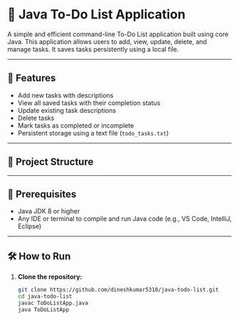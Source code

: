 
# 📝 Java To-Do List Application

A simple and efficient command-line To-Do List application built using core Java. This application allows users to add, view, update, delete, and manage tasks. It saves tasks persistently using a local file.

---

## 🚀 Features

- Add new tasks with descriptions
- View all saved tasks with their completion status
- Update existing task descriptions
- Delete tasks
- Mark tasks as completed or incomplete
- Persistent storage using a text file (`todo_tasks.txt`)

---

## 📂 Project Structure


---

## 🔧 Prerequisites

- Java JDK 8 or higher
- Any IDE or terminal to compile and run Java code (e.g., VS Code, IntelliJ, Eclipse)

---

## 🛠️ How to Run

1. **Clone the repository:**
   ```bash
   git clone https://github.com/dineshkumar5310/java-todo-list.git
   cd java-todo-list
   javac ToDoListApp.java
   java ToDoListApp
